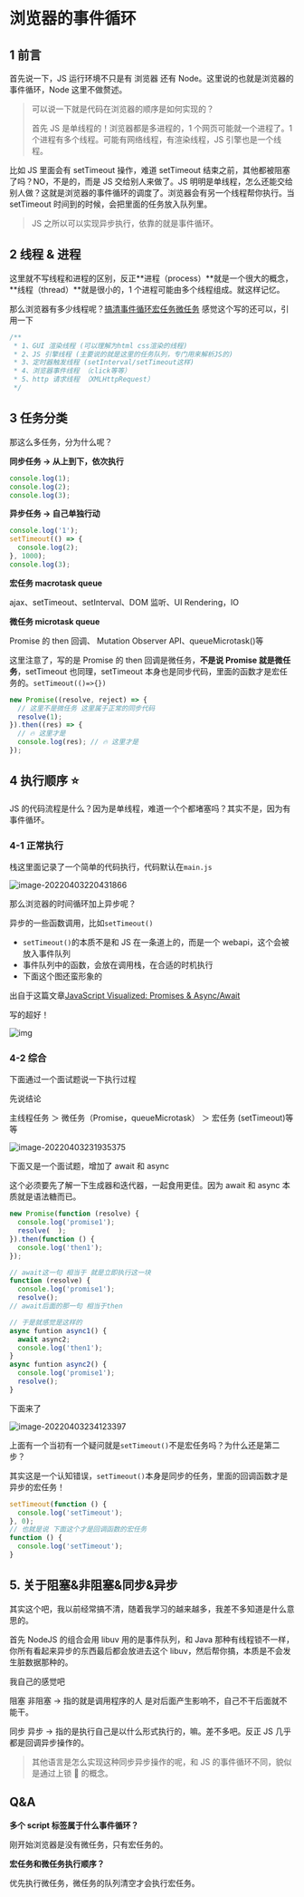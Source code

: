 # 浏览器的事件循环

## 1 前言

首先说一下，JS 运行环境不只是有 浏览器 还有 Node。这里说的也就是浏览器的事件循环，Node 这里不做赘述。

> 可以说一下就是代码在浏览器的顺序是如何实现的？
>
> 首先 JS 是单线程的！浏览器都是多进程的，1 个网页可能就一个进程了。1 个进程有多个线程。可能有网络线程，有渲染线程，JS 引擎也是一个线程。

比如 JS 里面会有 setTimeout 操作，难道 setTimeout 结束之前，其他都被阻塞了吗？NO，不是的，而是 JS 交给别人来做了。JS 明明是单线程，怎么还能交给别人做？这就是浏览器的事件循环的调度了。浏览器会有另一个线程帮你执行。当 setTimeout 时间到的时候，会把里面的任务放入队列里。

> JS 之所以可以实现异步执行，依靠的就是事件循环。

## 2 线程 & 进程

这里就不写线程和进程的区别，反正**进程（process）**就是一个很大的概念，**线程（thread）**就是很小的，1 个进程可能由多个线程组成。就这样记忆。

那么浏览器有多少线程呢？[搞清事件循环宏任务微任务](https://347830076.github.io/myBlog/javascript/搞清事件循环宏任务微任务.html#浏览器线程) 感觉这个写的还可以，引用一下

```js
/**
 * 1、GUI 渲染线程 (可以理解为html css渲染的线程)
 * 2、JS 引擎线程 (主要说的就是这里的任务队列，专门用来解析JS的)
 * 3、定时器触发线程 (setInterval/setTimeout这样)
 * 4、浏览器事件线程 （click等等）
 * 5、http 请求线程 （XMLHttpRequest）
 */
```

## 3 任务分类

那这么多任务，分为什么呢？

**同步任务 → 从上到下，依次执行**

```js
console.log(1);
console.log(2);
console.log(3);
```

**异步任务 → 自己单独行动**

```js
console.log('1');
setTimeout(() => {
  console.log(2);
}, 1000);
console.log(3);
```

**宏任务 macrotask queue**

ajax、setTimeout、setInterval、DOM 监听、UI Rendering，IO

**微任务 microtask queue**

Promise 的 then 回调、 Mutation Observer API、queueMicrotask()等

这里注意了，写的是 Promise 的 then 回调是微任务，**不是说 Promise 就是微任务**，setTimeout 也同理，setTimeout 本身也是同步代码，里面的函数才是宏任务的。`setTimeout(()=>{})`

```js
new Promise((resolve, reject) => {
  // 这里不是微任务 这里属于正常的同步代码
  resolve(1);
}).then((res) => {
  // 🔥 这里才是
  console.log(res); // 🔥 这里才是
});
```

## 4 执行顺序 ⭐️

JS 的代码流程是什么？因为是单线程，难道一个个都堵塞吗？其实不是，因为有事件循环。

### 4-1 正常执行

栈这里面记录了一个简单的代码执行，代码默认在`main.js`

![image-20220403220431866](https://raw.githubusercontent.com/chihokyo/image_host/develop/image-20220403220431866.png)

那么浏览器的时间循环加上异步呢？

异步的一些函数调用，比如`setTimeout()`

- `setTimeout()`的本质不是和 JS 在一条道上的，而是一个 webapi，这个会被放入事件队列
- 事件队列中的函数，会放在调用栈，在合适的时机执行
- 下面这个图还蛮形象的

出自于这篇文章[JavaScript Visualized: Promises & Async/Await](https://medium.com/@lydiahallie/javascript-visualized-promises-async-await-a3f1aad8a943)

写的超好！

![img](https://miro.medium.com/max/1400/0*iHLzfmlOAroed4Bz.gif)

### 4-2 综合

下面通过一个面试题说一下执行过程

先说结论

主线程任务 ＞ 微任务（Promise，queueMicrotask） ＞ 宏任务 (setTimeout)等等

![image-20220403231935375](https://raw.githubusercontent.com/chihokyo/image_host/develop/image-20220403231935375.png)

下面又是一个面试题，增加了 await 和 async

这个必须要先了解一下生成器和迭代器，一起食用更佳。因为 await 和 async 本质就是语法糖而已。

```javascript
new Promise(function (resolve) {
  console.log('promise1');
  resolve(	);
}).then(function () {
  console.log('then1');
});

// await这一句 相当于 就是立即执行这一块
function (resolve) {
  console.log('promise1');
  resolve();
// await后面的那一句 相当于then

// 于是就感觉是这样的
async funtion async1() {
  await async2;
  console.log('then1');
}
async funtion async2() {
  console.log('promise1');
  resolve();
}
```

下面来了

![image-20220403234123397](https://raw.githubusercontent.com/chihokyo/image_host/develop/image-20220403234123397.png)

上面有一个当初有一个疑问就是`setTimeout()`不是宏任务吗？为什么还是第二步？

其实这是一个认知错误，`setTimeout()`本身是同步的任务，里面的回调函数才是异步的宏任务！

```javascript
setTimeout(function () {
  console.log('setTimeout');
}, 0);
// 也就是说 下面这个才是回调函数的宏任务
function () {
  console.log('setTimeout');
}
```

## 5. 关于阻塞&非阻塞&同步&异步

其实这个吧，我以前经常搞不清，随着我学习的越来越多，我差不多知道是什么意思的。

首先 NodeJS 的组合会用 libuv 用的是事件队列，和 Java 那种有线程锁不一样，你所有看起来异步的东西最后都会放进去这个 libuv，然后帮你搞，本质是不会发生脏数据那种的。

我自己的感觉吧

阻塞 非阻塞 → 指的就是调用程序的人 是对后面产生影响不，自己不干后面就不能干。

同步 异步 → 指的是执行自己是以什么形式执行的，嘛。差不多吧。反正 JS 几乎都是回调异步操作的。

> 其他语言是怎么实现这种同步异步操作的呢，和 JS 的事件循环不同，貌似是通过上锁 🔐 的概念。

## Q&A

**多个 script 标签属于什么事件循环？**

刚开始浏览器是没有微任务，只有宏任务的。

**宏任务和微任务执行顺序？**

优先执行微任务，微任务的队列清空才会执行宏任务。
